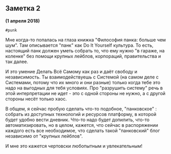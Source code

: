 ## Заметка 2
__(1 апреля 2018)__

`#punk`

Мне когда-то попалась на глаза книжка "Философия панка: больше чем шум". Там описывается  "панк" как Do It Yourself культура. То есть, настоящий панк должен уметь собрать то, что ему нужно "в гараже, на коленке" без помощи крупных лейблов, корпораций, правительства и так далее.

И это умение Делать Всё Самому как раз и даёт свободу и независимость. Ты взаимодействуешь с Системой (на самом деле с Системами, потому что их много и они разные) только когда тебе это надо на выгодных для тебя условиях. Про "разрушить систему" речь в этой интерпретации не идет - это с одной стороны не нужно, а с другой стороны несёт только хаос.

В общем, я сейчас пробую сделать что-то подобное, "панковское" : собрать из доступных технологий и ресурсов платформу, в которой будет удобно вести дневник. Что-то надо будет допилить, что-то автоматизировать, но в целом, кажется, что сейчас в распоряжении каждого есть все необходимое, что сделать такой "панковский" блог независимо от "крупных лейблов".

И мне это кажется чертовски любопытным и увлекательным!
